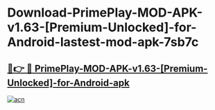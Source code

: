 # Download-PrimePlay-MOD-APK-v1.63-[Premium-Unlocked]-for-Android-lastest-mod-apk-7sb7c

<h2><a href="https://apkcomod.com?title=PrimePlay-MOD-APK-v1.63-[Premium-Unlocked]-for-Android">🔗👉 🔴 PrimePlay-MOD-APK-v1.63-[Premium-Unlocked]-for-Android-apk </a></h2>

[![acn](https://github.com/user-attachments/assets/0f9c940e-d8b0-45ae-aac7-cd30a18b3e1c)](https://apkcomod.com?title=PrimePlay-MOD-APK-v1.63-[Premium-Unlocked]-for-Android)
